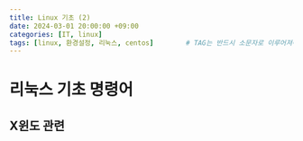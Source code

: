 ```yaml
---
title: Linux 기초 (2)
date: 2024-03-01 20:00:00 +09:00
categories: [IT, linux]
tags: [linux, 환경설정, 리눅스, centos]		# TAG는 반드시 소문자로 이루어져야함!
---
```

# 리눅스 기초 명령어
## X윈도 관련
##
